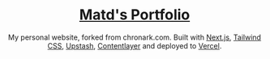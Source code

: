<div align="center">
    <a href="https://matd.vercel.app"><h1 align="center">Matd's Portfolio</h1></a>

My personal website, forked from chronark.com. Built with [Next.js](https://nextjs.org/), [Tailwind CSS](https://tailwindcss.com/), [Upstash](https://upstash.com?ref=chronark.com), [Contentlayer](https://www.contentlayer.dev/) and deployed to [Vercel](https://vercel.com/).

</div>

<br/>